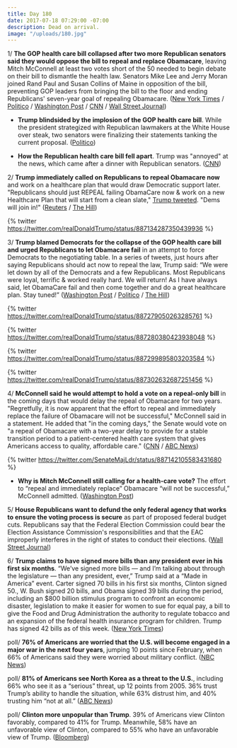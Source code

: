 ```yaml
---
title: Day 180
date: 2017-07-18 07:29:00 -07:00
description: Dead on arrival.
image: "/uploads/180.jpg"
---
```


1/ **The GOP health care bill collapsed after two more Republican senators said they would oppose the bill to repeal and replace Obamacare**, leaving Mitch McConnell at least two votes short of the 50 needed to begin debate on their bill to dismantle the health law. Senators Mike Lee and Jerry Moran joined Rand Paul and Susan Collins of Maine in opposition of the bill, preventing GOP leaders from bringing the bill to the floor and ending Republicans' seven-year goal of repealing Obamacare. ([New York Times](https://www.nytimes.com/2017/07/17/us/politics/health-care-overhaul-collapses-as-two-republican-senators-defect.html) / [Politico](http://www.politico.com/story/2017/07/17/obamacare-senators-turn-on-mcconnell-240646) / [Washington Post](https://www.washingtonpost.com/powerpost/amid-uncertainty-about-mccains-health-senate-returns-with-gop-agenda-in-flux/2017/07/17/6dd31530-6b02-11e7-9c15-177740635e83_story.html) / [CNN](http://www.cnn.com/2017/07/17/politics/health-care-motion-to-proceed-jerry-moran-mike-lee/index.html) / [Wall Street Journal](https://www.wsj.com/articles/gop-senate-leader-mcconnell-abandons-health-care-bill-1500348064))

* **Trump blindsided by the implosion of the GOP health care bill**. While the president strategized with Republican lawmakers at the White House over steak, two senators were finalizing their statements tanking the current proposal. ([Politico](http://www.politico.com/story/2017/07/18/trump-blindsided-by-healthcare-collapse-240657))

* **How the Republican health care bill fell apart**. Trump was "annoyed" at the news, which came after a dinner with Republican senators. ([CNN](http://www.cnn.com/2017/07/18/politics/how-the-republican-health-care-bill-fell-apart/index.html))

2/ **Trump immediately called on Republicans to repeal Obamacare now** and work on a healthcare plan that would draw Democratic support later. "Republicans should just REPEAL failing ObamaCare now & work on a new Healthcare Plan that will start from a clean slate," [Trump tweeted](https://twitter.com/realDonaldTrump/status/887134287350439936). "Dems will join in!" ([Reuters](https://www.reuters.com/article/usa-healthcare-trump-idUSL1N1K903S) / [The Hill](http://thehill.com/homenews/administration/342453-trump-repeal-obamacare-now-then-start-from-a-clean-slate))

{% twitter https://twitter.com/realDonaldTrump/status/887134287350439936 %}

3/ **Trump blamed Democrats for the collapse of the GOP health care bill and urged Republicans to let Obamacare fail** in an attempt to force Democrats to the negotiating table. In a series of tweets, just hours after saying Republicans should act now to repeal the law, Trump said: “We were let down by all of the Democrats and a few Republicans. Most Republicans were loyal, terrific & worked really hard. We will return! As I have always said, let ObamaCare fail and then come together and do a great healthcare plan. Stay tuned!” ([Washington Post](https://www.washingtonpost.com/powerpost/trump-suggests-republicans-will-let-aca-market-collapse-then-rewrite-health-law/2017/07/18/5e79a3ec-6bac-11e7-b9e2-2056e768a7e5_story.html) / [Politico](http://www.politico.com/story/2017/07/18/trump-tweet-obamacare-repeal-failure-240664) / [The Hill](http://thehill.com/homenews/administration/342465-trump-blames-dems-few-republicans-for-collapse-of-healthcare-bill))

{% twitter https://twitter.com/realDonaldTrump/status/887279050263285761 %}

{% twitter https://twitter.com/realDonaldTrump/status/887280380423938048 %}

{% twitter https://twitter.com/realDonaldTrump/status/887299895803203584 %}

{% twitter https://twitter.com/realDonaldTrump/status/887302632687251456 %}

4/ **McConnell said he would attempt to hold a vote on a repeal-only bill** in the coming days that would delay the repeal of Obamacare for two years. "Regretfully, it is now apparent that the effort to repeal and immediately replace the failure of Obamacare will not be successful," McConnell said in a statement. He added that "in the coming days," the Senate would vote on "a repeal of Obamacare with a two-year delay to provide for a stable transition period to a patient-centered health care system that gives Americans access to quality, affordable care." ([CNN](http://www.cnn.com/2017/07/18/politics/health-care-state-of-play/index.html) / [ABC News](http://abcnews.go.com/Politics/mcconnell-calls-obamacare-repeal-vote-replacement-plan-fails/story?id=48690900))

{% twitter https://twitter.com/SenateMajLdr/status/887142105583431680 %}

* **Why is Mitch McConnell still calling for a health-care vote?** The effort to “repeal and immediately replace” Obamacare “will not be successful,” McConnell admitted. ([Washington Post](https://www.washingtonpost.com/news/powerpost/wp/2017/07/18/what-mitch-mcconnell-is-doing-next-on-health-care-explained/))

5/ **House Republicans want to defund the only federal agency that works to ensure the voting process is secure** as part of proposed federal budget cuts. Republicans say that the Federal Election Commission could bear the Election Assistance Commission's responsibilities and that the EAC improperly interferes in the right of states to conduct their elections. ([Wall Street Journal](https://www.wsj.com/articles/gop-seeks-to-close-federal-election-agency-1500325218))

6/ **Trump claims to have signed more bills than any president ever in his first six months**. “We’ve signed more bills — and I’m talking about through the legislature — than any president, ever,” Trump said at a “Made in America” event. Carter signed 70 bills in his first six months, Clinton signed 50., W. Bush signed 20 bills, and Obama signed 39 bills during the period, including an $800 billion stimulus program to confront an economic disaster, legislation to make it easier for women to sue for equal pay, a bill to give the Food and Drug Administration the authority to regulate tobacco and an expansion of the federal health insurance program for children. Trump has signed 42 bills as of this week. ([New York Times](https://www.nytimes.com/2017/07/17/us/politics/trump-laws-bills.html))

poll/ **76% of Americans are worried that the U.S. will become engaged in a major war in the next four years**, jumping 10 points since February, when 66% of Americans said they were worried about military conflict. ([NBC News](http://www.nbcnews.com/politics/national-security/nbc-news-poll-american-fears-war-grow-n783801))

poll/ **81% of Americans see North Korea as a threat to the U.S.**, including 66% who see it as a “serious” threat, up 12 points from 2005. 36% trust Trump’s ability to handle the situation, while 63% distrust him, and 40% trusting him “not at all.” ([ABC News](http://abcnews.go.com/Politics/distrust-trump-deepens-north-korea-concerns-poll/story?id=48680852))

poll/ **Clinton more unpopular than Trump**. 39% of Americans view Clinton favorably, compared to 41% for Trump. Meanwhile, 58% have an unfavorable view of Clinton, compared to 55% who have an unfavorable view of Trump. ([Bloomberg](https://www.bloomberg.com/news/articles/2017-07-18/finally-a-poll-trump-will-like-clinton-even-more-unpopular))